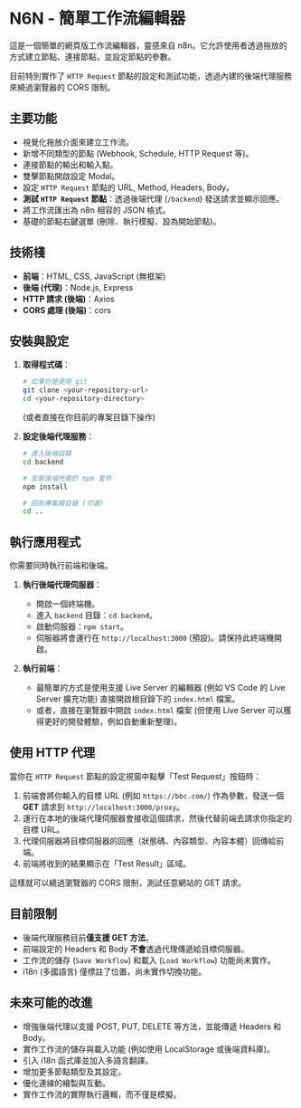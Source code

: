 # N6N - 簡單工作流編輯器

這是一個簡單的網頁版工作流編輯器，靈感來自 n8n。它允許使用者透過拖放的方式建立節點、連接節點，並設定節點的參數。

目前特別實作了 `HTTP Request` 節點的設定和測試功能，透過內建的後端代理服務來繞過瀏覽器的 CORS 限制。

## 主要功能

*   視覺化拖放介面來建立工作流。
*   新增不同類型的節點 (Webhook, Schedule, HTTP Request 等)。
*   連接節點的輸出和輸入點。
*   雙擊節點開啟設定 Modal。
*   設定 `HTTP Request` 節點的 URL, Method, Headers, Body。
*   **測試 `HTTP Request` 節點**：透過後端代理 (`/backend`) 發送請求並顯示回應。
*   將工作流匯出為 n8n 相容的 JSON 格式。
*   基礎的節點右鍵選單 (刪除、執行模擬、設為開始節點)。

## 技術棧

*   **前端**：HTML, CSS, JavaScript (無框架)
*   **後端 (代理)**：Node.js, Express
*   **HTTP 請求 (後端)**：Axios
*   **CORS 處理 (後端)**：cors

## 安裝與設定

1.  **取得程式碼**：
    ```bash
    # 如果你是使用 git
    git clone <your-repository-url>
    cd <your-repository-directory>
    ```
    (或者直接在你目前的專案目錄下操作)

2.  **設定後端代理服務**：
    ```bash
    # 進入後端目錄
    cd backend

    # 安裝後端所需的 npm 套件
    npm install

    # 回到專案根目錄 (可選)
    cd ..
    ```

## 執行應用程式

你需要同時執行前端和後端。

1.  **執行後端代理伺服器**：
    *   開啟一個終端機。
    *   進入 `backend` 目錄：`cd backend`。
    *   啟動伺服器：`npm start`。
    *   伺服器將會運行在 `http://localhost:3000` (預設)。請保持此終端機開啟。

2.  **執行前端**：
    *   最簡單的方式是使用支援 Live Server 的編輯器 (例如 VS Code 的 Live Server 擴充功能) 直接開啟根目錄下的 `index.html` 檔案。
    *   或者，直接在瀏覽器中開啟 `index.html` 檔案 (但使用 Live Server 可以獲得更好的開發體驗，例如自動重新整理)。

## 使用 HTTP 代理

當你在 `HTTP Request` 節點的設定視窗中點擊「Test Request」按鈕時：

1.  前端會將你輸入的目標 URL (例如 `https://bbc.com/`) 作為參數，發送一個 **GET** 請求到 `http://localhost:3000/proxy`。
2.  運行在本地的後端代理伺服器會接收這個請求，然後代替前端去請求你指定的目標 URL。
3.  代理伺服器將目標伺服器的回應（狀態碼、內容類型、內容本體）回傳給前端。
4.  前端將收到的結果顯示在「Test Result」區域。

這樣就可以繞過瀏覽器的 CORS 限制，測試任意網站的 GET 請求。

## 目前限制

*   後端代理服務目前**僅支援 GET 方法**。
*   前端設定的 Headers 和 Body **不會**透過代理傳遞給目標伺服器。
*   工作流的儲存 (`Save Workflow`) 和載入 (`Load Workflow`) 功能尚未實作。
*   i18n (多國語言) 僅標註了位置，尚未實作切換功能。

## 未來可能的改進

*   增強後端代理以支援 POST, PUT, DELETE 等方法，並能傳遞 Headers 和 Body。
*   實作工作流的儲存與載入功能 (例如使用 LocalStorage 或後端資料庫)。
*   引入 i18n 函式庫並加入多語言翻譯。
*   增加更多節點類型及其設定。
*   優化連線的繪製與互動。
*   實作工作流的實際執行邏輯，而不僅是模擬。
